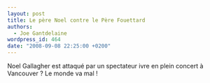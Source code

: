 ```yaml
---
layout: post
title: Le père Noel contre le Père Fouettard
authors:
  - Joe Gantdelaine
wordpress_id: 464
date: "2008-09-08 22:25:00 +0200"
---
```


Noel Gallagher est attaqué par un spectateur ivre en plein concert à Vancouver ?
Le monde va mal !
